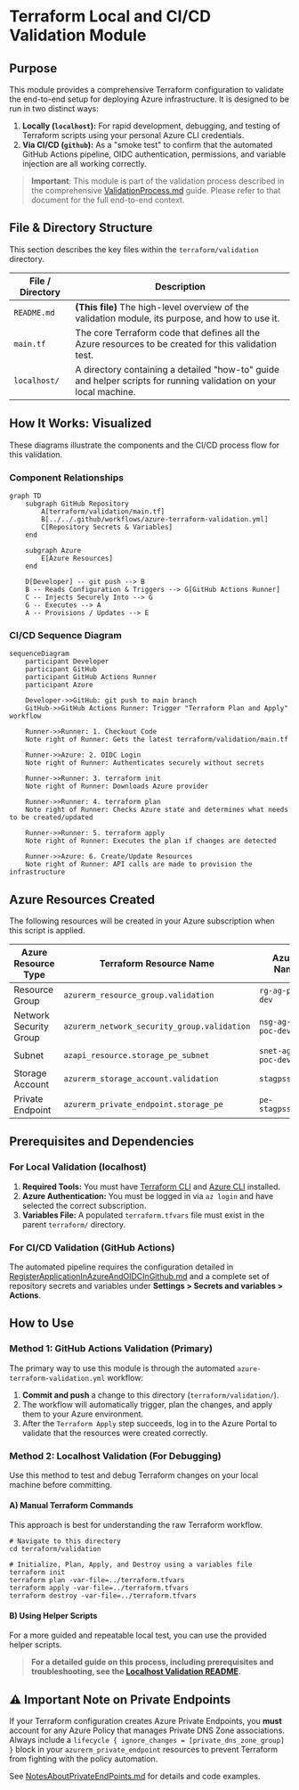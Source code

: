 # Terraform Local and CI/CD Validation Module

## Purpose

This module provides a comprehensive Terraform configuration to validate the end-to-end setup for deploying Azure infrastructure. It is designed to be run in two distinct ways:

1.  **Locally (`localhost`):** For rapid development, debugging, and testing of Terraform scripts using your personal Azure CLI credentials.
2.  **Via CI/CD (`github`):** As a "smoke test" to confirm that the automated GitHub Actions pipeline, OIDC authentication, permissions, and variable injection are all working correctly.

> **Important**: This module is part of the validation process described in the comprehensive [ValidationProcess.md](../../OneTimeActivities/ValidationProcess.md) guide. Please refer to that document for the full end-to-end context.

## File & Directory Structure

This section describes the key files within the `terraform/validation` directory.

| File / Directory      | Description                                                                                             |
|-----------------------|---------------------------------------------------------------------------------------------------------|
| `README.md`           | **(This file)** The high-level overview of the validation module, its purpose, and how to use it.         |
| `main.tf`             | The core Terraform code that defines all the Azure resources to be created for this validation test.    |
| `localhost/`          | A directory containing a detailed "how-to" guide and helper scripts for running validation on your local machine. |

## How It Works: Visualized

These diagrams illustrate the components and the CI/CD process flow for this validation.

### Component Relationships

```mermaid
graph TD
    subgraph GitHub Repository
        A[terraform/validation/main.tf]
        B[../../.github/workflows/azure-terraform-validation.yml]
        C[Repository Secrets & Variables]
    end

    subgraph Azure
        E[Azure Resources]
    end

    D[Developer] -- git push --> B
    B -- Reads Configuration & Triggers --> G[GitHub Actions Runner]
    C -- Injects Securely Into --> G
    G -- Executes --> A
    A -- Provisions / Updates --> E
```

### CI/CD Sequence Diagram

```mermaid
sequenceDiagram
    participant Developer
    participant GitHub
    participant GitHub Actions Runner
    participant Azure

    Developer->>GitHub: git push to main branch
    GitHub->>GitHub Actions Runner: Trigger "Terraform Plan and Apply" workflow

    Runner->>Runner: 1. Checkout Code
    Note right of Runner: Gets the latest terraform/validation/main.tf

    Runner->>Azure: 2. OIDC Login
    Note right of Runner: Authenticates securely without secrets

    Runner->>Runner: 3. terraform init
    Note right of Runner: Downloads Azure provider

    Runner->>Runner: 4. terraform plan
    Note right of Runner: Checks Azure state and determines what needs to be created/updated

    Runner->>Runner: 5. terraform apply
    Note right of Runner: Executes the plan if changes are detected

    Runner->>Azure: 6. Create/Update Resources
    Note right of Runner: API calls are made to provision the infrastructure
```

## Azure Resources Created

The following resources will be created in your Azure subscription when this script is applied.

| Azure Resource Type          | Terraform Resource Name                 | Azure Resource Name (Pattern)                     |
|------------------------------|-----------------------------------------|---------------------------------------------------|
| Resource Group               | `azurerm_resource_group.validation`       | `rg-ag-pssg-azure-poc-dev`                          |
| Network Security Group       | `azurerm_network_security_group.validation` | `nsg-ag-pssg-azure-poc-dev-01`                      |
| Subnet                       | `azapi_resource.storage_pe_subnet`        | `snet-ag-pssg-azure-poc-dev-storage-pe`             |
| Storage Account              | `azurerm_storage_account.validation`      | `stagpssgazurepocdev01`                             |
| Private Endpoint             | `azurerm_private_endpoint.storage_pe`     | `pe-stagpssgazurepocdev01`                          |

## Prerequisites and Dependencies

### For Local Validation (localhost)
1.  **Required Tools:** You must have [Terraform CLI](https://developer.hashicorp.com/terraform/downloads) and [Azure CLI](https://docs.microsoft.com/en-us/cli/azure/install-azure-cli) installed.
2.  **Azure Authentication:** You must be logged in via `az login` and have selected the correct subscription.
3.  **Variables File:** A populated `terraform.tfvars` file must exist in the parent `terraform/` directory.

### For CI/CD Validation (GitHub Actions)
The automated pipeline requires the configuration detailed in [RegisterApplicationInAzureAndOIDCInGithub.md](../../OneTimeActivities/RegisterApplicationInAzureAndOIDCInGithub.md) and a complete set of repository secrets and variables under **Settings > Secrets and variables > Actions**.

## How to Use

### Method 1: GitHub Actions Validation (Primary)
The primary way to use this module is through the automated `azure-terraform-validation.yml` workflow:
1.  **Commit and push** a change to this directory (`terraform/validation/`).
2.  The workflow will automatically trigger, plan the changes, and apply them to your Azure environment.
3.  After the `Terraform Apply` step succeeds, log in to the Azure Portal to validate that the resources were created correctly.

### Method 2: Localhost Validation (For Debugging)
Use this method to test and debug Terraform changes on your local machine before committing.

#### A) Manual Terraform Commands
This approach is best for understanding the raw Terraform workflow.
```shell
# Navigate to this directory
cd terraform/validation

# Initialize, Plan, Apply, and Destroy using a variables file
terraform init
terraform plan -var-file=../terraform.tfvars
terraform apply -var-file=../terraform.tfvars
terraform destroy -var-file=../terraform.tfvars
```

#### B) Using Helper Scripts
For a more guided and repeatable local test, you can use the provided helper scripts.
> **For a detailed guide on this process, including prerequisites and troubleshooting, see the [Localhost Validation README](./localhost/README.md).**

## ⚠️ Important Note on Private Endpoints
If your Terraform configuration creates Azure Private Endpoints, you **must** account for any Azure Policy that manages Private DNS Zone associations. Always include a `lifecycle { ignore_changes = [private_dns_zone_group] }` block in your `azurerm_private_endpoint` resources to prevent Terraform from fighting with the policy automation.

See [NotesAboutPrivateEndPoints.md](../modules/networking/private-endpoint/NotesAboutPrivateEndPoints.md) for details and code examples.